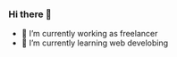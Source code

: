 ### Hi there 👋

<!--
**mohamed-shaheen/mohamed-shaheen** is a ✨ _special_ ✨ repository because its `README.md` (this file) appears on your GitHub profile.



- 🔭 I’m currently working as freelancer
- 🌱 I’m currently learning web develobing
- 👯 I’m looking to collaborate on ...
- 🤔 I’m looking for help with ...
- 💬 Ask me about ...
- 📫 How to reach me: ...
- 😄 Pronouns: ...
- ⚡ Fun fact: ...
-->

- 🔭 I’m currently working as freelancer
- 🌱 I’m currently learning web develobing



